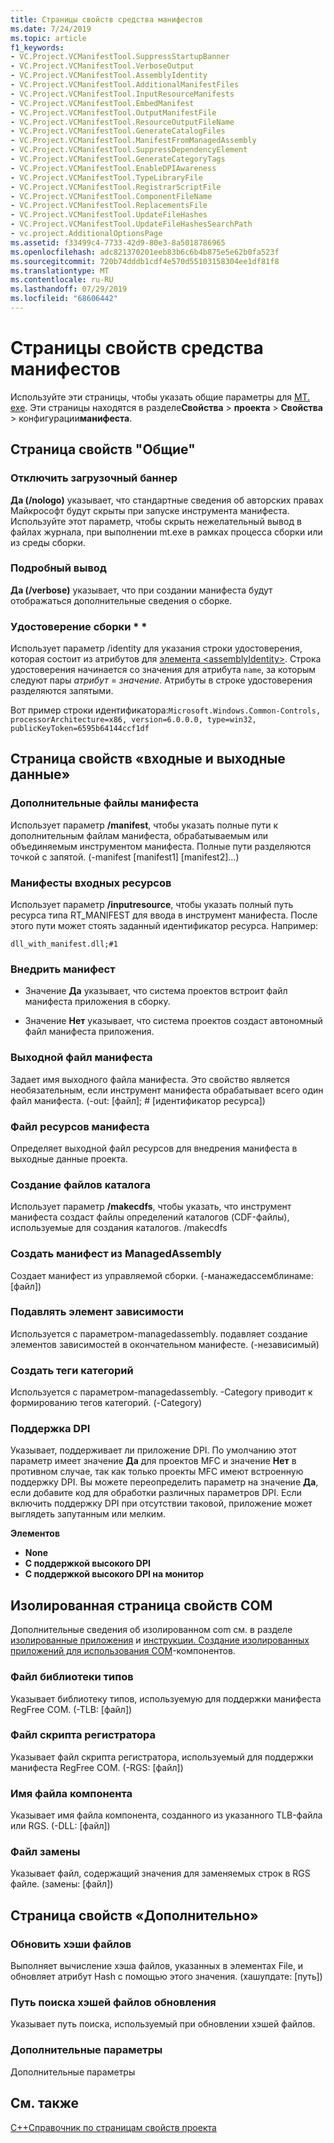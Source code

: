 ```yaml
---
title: Страницы свойств средства манифестов
ms.date: 7/24/2019
ms.topic: article
f1_keywords:
- VC.Project.VCManifestTool.SuppressStartupBanner
- VC.Project.VCManifestTool.VerboseOutput
- VC.Project.VCManifestTool.AssemblyIdentity
- VC.Project.VCManifestTool.AdditionalManifestFiles
- VC.Project.VCManifestTool.InputResourceManifests
- VC.Project.VCManifestTool.EmbedManifest
- VC.Project.VCManifestTool.OutputManifestFile
- VC.Project.VCManifestTool.ResourceOutputFileName
- VC.Project.VCManifestTool.GenerateCatalogFiles
- VC.Project.VCManifestTool.ManifestFromManagedAssembly
- VC.Project.VCManifestTool.SuppressDependencyElement
- VC.Project.VCManifestTool.GenerateCategoryTags
- VC.Project.VCManifestTool.EnableDPIAwareness
- VC.Project.VCManifestTool.TypeLibraryFile
- VC.Project.VCManifestTool.RegistrarScriptFile
- VC.Project.VCManifestTool.ComponentFileName
- VC.Project.VCManifestTool.ReplacementsFile
- VC.Project.VCManifestTool.UpdateFileHashes
- VC.Project.VCManifestTool.UpdateFileHashesSearchPath
- vc.project.AdditionalOptionsPage
ms.assetid: f33499c4-7733-42d9-80e3-8a5018786965
ms.openlocfilehash: adc821370201eeb83b6c6b4b875e5e62b0fa523f
ms.sourcegitcommit: 720b74dddb1cdf4e570d55103158304ee1df81f8
ms.translationtype: MT
ms.contentlocale: ru-RU
ms.lasthandoff: 07/29/2019
ms.locfileid: "68606442"
---
```

# <a name="manifest-tool-property-pages"></a>Страницы свойств средства манифестов

Используйте эти страницы, чтобы указать общие параметры для [MT. exe](https://msdn.microsoft.com/library/aa375649). Эти страницы находятся в разделе**Свойства** >  **проекта** > **Свойства** > конфигурации**манифеста**.

## <a name="general-property-page"></a>Страница свойств "Общие"

### <a name="suppress-startup-banner"></a>Отключить загрузочный баннер

   **Да (/nologo)** указывает, что стандартные сведения об авторских правах Майкрософт будут скрыты при запуске инструмента манифеста. Используйте этот параметр, чтобы скрыть нежелательный вывод в файлах журнала, при выполнении mt.exe в рамках процесса сборки или из среды сборки.

### <a name="verbose-output"></a>Подробный вывод

   **Да (/verbose)** указывает, что при создании манифеста будут отображаться дополнительные сведения о сборке.

### <a name="assembly-identity"></a>Удостоверение сборки * *

Использует параметр /identity для указания строки удостоверения, которая состоит из атрибутов для [элемента \<assemblyIdentity>](/visualstudio/deployment/assemblyidentity-element-clickonce-application). Строка удостоверения начинается со значения для атрибута `name`, за которым следуют пары *атрибут* = *значение*. Атрибуты в строке удостоверения разделяются запятыми.

Вот пример строки идентификатора:`Microsoft.Windows.Common-Controls, processorArchitecture=x86, version=6.0.0.0, type=win32, publicKeyToken=6595b64144ccf1df`

## <a name="input-and-output-property-page"></a>Страница свойств «входные и выходные данные»     

###  <a name="additional-manifest-files"></a>Дополнительные файлы манифеста

Использует параметр **/manifest**, чтобы указать полные пути к дополнительным файлам манифеста, обрабатываемым или объединяемым инструментом манифеста. Полные пути разделяются точкой с запятой. (-manifest [manifest1] [manifest2]...)

###  <a name="input-resource-manifests"></a>Манифесты входных ресурсов

Использует параметр **/inputresource**, чтобы указать полный путь ресурса типа RT_MANIFEST для ввода в инструмент манифеста. После этого пути может стоять заданный идентификатор ресурса. Например:

`dll_with_manifest.dll;#1`

###  <a name="embed-manifest"></a>Внедрить манифест

- Значение **Да** указывает, что система проектов встроит файл манифеста приложения в сборку.

- Значение **Нет** указывает, что система проектов создаст автономный файл манифеста приложения.

###  <a name="output-manifest-file"></a>Выходной файл манифеста

Задает имя выходного файла манифеста. Это свойство является необязательным, если инструмент манифеста обрабатывает всего один файл манифеста. (-out: [файл]; # [идентификатор ресурса])

###  <a name="manifest-resource-file"></a>Файл ресурсов манифеста

Определяет выходной файл ресурсов для внедрения манифеста в выходные данные проекта.

###  <a name="generate-catalog-files"></a>Создание файлов каталога

Использует параметр **/makecdfs**, чтобы указать, что инструмент манифеста создаст файлы определений каталогов (CDF-файлы), используемые для создания каталогов. /makecdfs

###  <a name="generate-manifest-from-managedassembly"></a>Создать манифест из ManagedAssembly

Создает манифест из управляемой сборки. (-манажедассемблинаме: [файл])

###  <a name="suppress-dependency-element"></a>Подавлять элемент зависимости

Используется с параметром-managedassembly. подавляет создание элементов зависимостей в окончательном манифесте. (-независимый)

###  <a name="generate-category-tags"></a>Создать теги категорий

Используется с параметром-managedassembly. -Category приводит к формированию тегов категорий. (-Category)

###  <a name="dpi-awareness"></a>Поддержка DPI

Указывает, поддерживает ли приложение DPI. По умолчанию этот параметр имеет значение **Да** для проектов MFC и значение **Нет** в противном случае, так как только проекты MFC имеют встроенную поддержку DPI. Вы можете переопределить параметр на значение **Да**, если добавите код для обработки различных параметров DPI. Если включить поддержку DPI при отсутствии таковой, приложение может выглядеть запутанным или мелким.

**Элементов**

- **None**
- **С поддержкой высокого DPI**
- **С поддержкой высокого DPI на монитор**

## <a name="isolated-com-property-page"></a>Изолированная страница свойств COM

Дополнительные сведения об изолированном com см. в разделе [изолированные приложения](/windows/desktop/SbsCs/isolated-applications) и [инструкции. Создание изолированных приложений для использования COM](../how-to-build-isolated-applications-to-consume-com-components.md)-компонентов.

###  <a name="type-library-file"></a>Файл библиотеки типов

Указывает библиотеку типов, используемую для поддержки манифеста RegFree COM. (-TLB: [файл])

###  <a name="registrar-script-file"></a>Файл скрипта регистратора

Указывает файл скрипта регистратора, используемый для поддержки манифеста RegFree COM. (-RGS: [файл])

###  <a name="component-file-name"></a>Имя файла компонента

Указывает имя файла компонента, созданного из указанного TLB-файла или RGS. (-DLL: [файл])

###  <a name="replacements-file"></a>Файл замены

Указывает файл, содержащий значения для заменяемых строк в RGS файле. (замены: [файл])

## <a name="advanced-property-page"></a>Страница свойств «Дополнительно»

###  <a name="update-file-hashes"></a>Обновить хэши файлов

Выполняет вычисление хэша файлов, указанных в элементах File, и обновляет атрибут Hash с помощью этого значения. (хашупдате: [путь])

###  <a name="update-file-hashes-search-path"></a>Путь поиска хэшей файлов обновления

Указывает путь поиска, используемый при обновлении хэшей файлов.

###  <a name="additional-options"></a>Дополнительные параметры

Дополнительные параметры


## <a name="see-also"></a>См. также

[C++Справочник по страницам свойств проекта](property-pages-visual-cpp.md)
